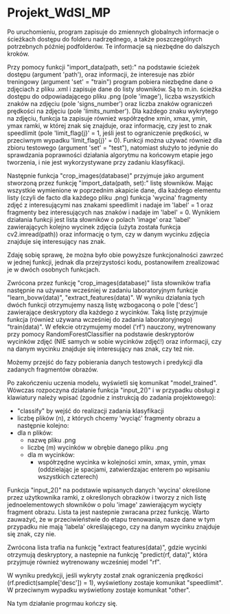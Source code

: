 # Projekt_WdSI_MP
 
Po uruchomieniu, program zapisuje do zmiennych globalnych informacje o ścieżkach dostępu do folderu nadrzędnego, a także poszczególnych potrzebnych później podfolderów. Te informacje są niezbędne do dalszych kroków.


Przy pomocy funkcji "import_data(path, set):" na podstawie ścieżek dostępu (argument 'path'), oraz informacji, że interesuje nas zbiór treningowy (argument 'set' = "train") program pobiera niezbędne dane o zdjęciach z pliku .xml i zapisuje dane do listy słowników. Są to m.in. ścieżka dostępu do odpowiadającego pliku .png (pole 'image'), liczba wszystkich znaków na zdjęciu (pole 'signs_number') oraz liczba znaków ograniczeń prędkości na zdjęciu (pole 'limits_number').
Dla każdego znaku wykrytego na zdjęciu, funkcja ta zapisuje również współrzędne xmin, xmax, ymin, ymax ramki, w której znak się znajduje, oraz informację, czy jest to znak speedlimit (pole 'limit_flag{j}' = 1, jeśli jest to ograniczenie prędkości, w przeciwnym wypadku 'limit_flag{j}' = 0). Funkcji można używać również dla zbioru testowego (argument 'set' = "test"), natomiast służyło to jedynie do sprawdzania poprawności działania algorytmu na końcowym etapie jego tworzenia, i nie jest wykorzystywane przy zadaniu klasyfikacji.

Następnie funkcja "crop_images(database)" przyjmuje jako argument stworzoną przez funkcję "import_data(path, set):" listę słowników. Mając wszystkie wymienione w poprzednim akapicie dane, dla każdego elementu listy (czyli de facto dla każdego pliku .png) funkcja 'wycina' fragmenty zdjęć z interesującymi nas znakami speedlimit i nadaje im 'label' = 1 oraz fragmenty bez interesujących nas znaków i nadaje im 'label' = 0. Wynikiem działania funkcji jest lista słowników o polach 'image' oraz 'label' zawierających kolejno wycinek zdjęcia (użyta została funkcja cv2.imread(path)) oraz informację o tym, czy w danym wycinku zdjęcia znajduje się interesujący nas znak.

Zdaję sobię sprawę, że można było obie powyższe funkcjonalności zawrzeć w jednej funkcji, jednak dla przejrzystości kodu, postanowiłem zrealizować je w dwóch osobnych funkcjach.

Zwrócona przez funkcję "crop_images(database)" lista słowników trafia następnie na używane wcześniej w zadaniu laboratoryjnym funkcje "learn_bovw(data)", "extract_features(data)". W wyniku działania tych dwóch funkcji otrzymujemy naszą listę wzbogaconą o pole ['desc'] zawierające deskryptory dla każdego z wycinków. Taką listę przyjmuje funkcja (również używana wcześniej do zadania laboratoryjnego) "train(data)". 
W efekcie otrzymujemy model ('rf') nauczony, wytrenowany przy pomocy RandomForestClassifier na podstawie deskryptorów wycinków zdjęć (NIE samych w sobie wycinków zdjęć!) oraz informacji, czy na danym wycinku znajduje się interesujący nas znak, czy też nie.

Możemy przejść do fazy pobierania danych testowych i predykcji dla zadanych fragmentów obrazów.

Po zakończeniu uczenia modelu, wyświetli się komunikat "model_trained". Wówczas rozpoczyna działanie funkcja "input_2()" i w przypadku obsługi z klawiatury należy wpisać (zgodnie z instrukcją do zadania projektowego):
- "classify" by wejść do realizacji zadania klasyfikacji
- liczbę plików (n), z których chcemy 'wyciąć' fragmenty obrazu
a następnie kolejno:
- dla n plików:
	- nazwę pliku .png
	- liczbę (m) wycinków w obrębie danego pliku .png
	- dla m wycinków:
		- współrzędne wycinka w kolejności xmin, xmax, ymin, ymax (oddzielając je spacjami, zatwierdzajac enterem 		po wpisaniu wszystkich czterech)

Funkcja "input_2()" na podstawie wpisanych danych 'wycina' określone przez użytkownika ramki, z określonych obrazków i tworzy z nich listę jednoelementowych słowników o polu 'image' zawierającym wycięty fragment obrazu. Lista ta jest nastepnie zwracana przez funkcję. Warto zauważyć, że w przeciwieństwie do etapu trenowania, nasze dane w tym przypadku nie mają 'labela' określającego, czy na danym wycinku znajduje się znak, czy nie.

Zwrócona lista trafia na funkcję "extract features(data)", gdzie wycinki otrzymują deskryptory, a nastepnie na funkcję "predict(rf, data)", która przyjmuje również wytrenowany wcześniej model "rf".

W wyniku predykcji, jeśli wykryty został znak ograniczenia prędkości (rf.predict(sample['desc']) = 1), wyświetlony zostaje komunikat "speedlimit". 
W przeciwnym wypadku wyświetlony zostaje komunikat "other".

Na tym działanie progrmau kończy się.


